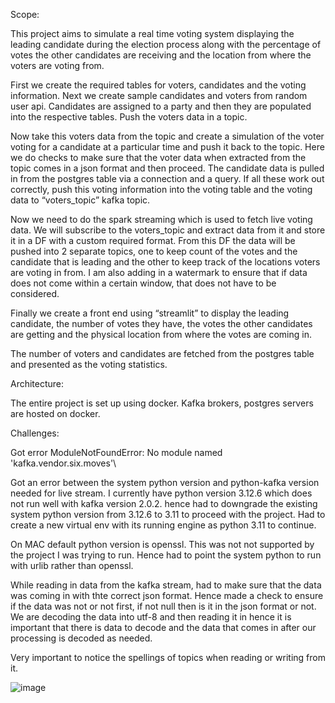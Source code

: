 Scope: 

This project aims to simulate a real time voting system displaying the leading candidate during the election process along with the percentage of votes the other candidates are receiving and the location from where the voters are voting from. 

First we create the required tables for voters, candidates and the voting information. 
Next we create sample candidates and voters from random user api.
Candidates are assigned to a party and then they are populated into the respective tables. 
Push the voters data in a topic. 

Now take this voters data from the topic and create a simulation of the voter voting for a candidate at a particular time and push it back to the topic. Here we do checks to make sure that the voter data when extracted from the topic comes in a json format and then proceed. The candidate data is pulled in from the postgres table via a connection and a query. If all these work out correctly, push this voting information into the voting table and the voting data to “voters_topic” kafka topic. 

Now we need to do the spark streaming which is used to fetch live voting data. We will subscribe to the voters_topic and extract data from it and store it in a DF with a custom required format. From this DF the data will be pushed into 2 separate topics, one to keep count of the votes and the candidate that is leading and the other to keep track of the locations voters are voting in from. I am also adding in a watermark to ensure that if data does not come within a certain window, that does not have to be considered. 

Finally we create a front end using “streamlit” to display the leading candidate, the number of votes they have, the votes the other candidates are getting and the physical location from where the votes are coming in. 

The number of voters and candidates are fetched from the postgres table and presented as the voting statistics. 

Architecture:

The entire project is set up using docker. Kafka brokers, postgres servers are hosted on docker. 


Challenges:

Got error ModuleNotFoundError: No module named 'kafka.vendor.six.moves'\

Got an error between the system python version and python-kafka version needed for live stream. I currently have python version 3.12.6 which does not run well with kafka version 2.0.2. hence had to downgrade the existing system python version from 3.12.6 to 3.11 to proceed with the project. Had to create a new virtual env with its running engine as python 3.11 to continue. 

On MAC default python version is openssl. This was not not supported by the project I was trying to run. Hence had to point the system python to run with urlib rather than openssl.

While reading in data from the kafka stream, had to make sure that the data was coming in with thte correct json format. Hence made a check to ensure if the data was not or not first, if not null then is it in the json format or not. We are decoding the data into utf-8 and then reading it in hence it is important that there is data to decode and the data that comes in after our processing is decoded as needed. 

Very important to notice the spellings of topics when reading or writing from it. 

![image](https://github.com/user-attachments/assets/67a35b9e-0a98-4e9d-85ca-258de1c09bc1)
